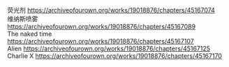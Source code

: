荧光剂 https://archiveofourown.org/works/19018876/chapters/45167074                                                                
维纳斯喷雾 https://archiveofourown.org/works/19018876/chapters/45167089                                                          
The naked time https://archiveofourown.org/works/19018876/chapters/45167107                                                    
Alien https://archiveofourown.org/works/19018876/chapters/45167125                                                                   
Charlie X https://archiveofourown.org/works/19018876/chapters/45167170
